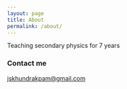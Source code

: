 ```yaml
---
layout: page
title: About
permalink: /about/
---
```


Teaching secondary physics for 7 years

### Contact me

[jskhundrakpam@gmail.com](mailto:jonhatesjohn@gmail.com)
